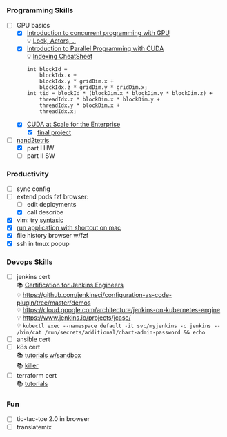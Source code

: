 ### Programming Skills

- [ ] GPU basics
  - [x] [Introduction to concurrent programming with GPU](https://www.coursera.org/learn/introduction-to-concurrent-programming/home/week/1)\
    💡 [Lock, Actors, ..](https://adit.io/posts/2013-05-15-Locks,-Actors,-And-STM-In-Pictures.html)
  - [x] [Introduction to Parallel Programming with CUDA](https://www.coursera.org/learn/introduction-to-parallel-programming-with-cuda/home/info)\
    💡 [Indexing CheatSheet](https://cs.calvin.edu/courses/cs/374/CUDA/CUDA-Thread-Indexing-Cheatsheet.pdf)
    ```
    int blockId = 
        blockIdx.x +
        blockIdx.y * gridDim.x +
        blockIdx.z * gridDim.y * gridDim.x;
    int tid = blockId * (blockDim.x * blockDim.y * blockDim.z) +
        threadIdx.z * blockDim.x * blockDim.y +
        threadIdx.y * blockDim.x +
        threadIdx.x;
    ```
  - [x] [CUDA at Scale for the Enterprise](https://www.coursera.org/learn/cuda-at-scale-for-the-enterprise)
    - [x]  [final project](https://github.com/mer1in/jhGPUPSc3w5)

- [ ] [nand2tetris](https://www.nand2tetris.org/)
  - [x] part I HW
  - [ ] part II SW

### Productivity

  - [ ] sync config
  - [ ] extend pods fzf browser:
    - [ ] edit deployments
    - [x] call describe
  - [x] vim: try [syntasic](https://github.com/vim-syntastic/syntastic)
  - [x] [run application with shortcut on mac](https://www.computerhope.com/issues/ch002051.htm)
  - [x] file history browser w/fzf
  - [x] ssh in tmux popup

### Devops Skills

- [ ] jenkins cert \
  📚 [Certification for Jenkins Engineers](https://www.cloudbees.com/jenkins/certification) \
    💡 https://github.com/jenkinsci/configuration-as-code-plugin/tree/master/demos \
    💡 https://cloud.google.com/architecture/jenkins-on-kubernetes-engine \
    💡 https://www.jenkins.io/projects/jcasc/ \
    💡 `kubectl exec --namespace default -it svc/myjenkins -c jenkins -- /bin/cat /run/secrets/additional/chart-admin-password && echo`
- [ ] ansible cert
- [ ] k8s cert \
  📚 [tutorials w/sandbox](https://kubernetes.io/docs/tutorials/) \
  📚 [killer](https://killer.sh/)
- [ ] terraform cert \
  📚 [tutorials](https://developer.hashicorp.com/terraform/tutorials)
 
### Fun

- [ ] tic-tac-toe 2.0 in browser
- [ ] translatemix
